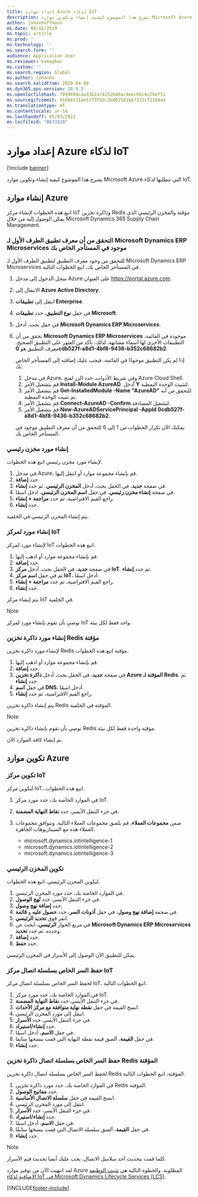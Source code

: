 ```yaml
---
title: إعداد موارد Azure لذكاء IoT
description: يشرح هذا الموضوع كيفية إنشاء وتكوين موارد Microsoft Azure التي تتطلبها لذكاء IoT.
author: johanhoffmann
ms.date: 08/16/2019
ms.topic: article
ms.prod: ''
ms.technology: ''
ms.search.form: ''
audience: Application User
ms.reviewer: kamaybac
ms.custom: ''
ms.search.region: Global
ms.author: johanho
ms.search.validFrom: 2020-04-04
ms.dyn365.ops.version: 10.0.5
ms.openlocfilehash: 7099604caa33b2a74252b48ac4eec6bc4c28ef51
ms.sourcegitcommit: 9166e531ae5773f5bc3bd02501b67331cf216da4
ms.translationtype: HT
ms.contentlocale: ar-SA
ms.lasthandoff: 05/03/2022
ms.locfileid: "8673119"
---
```

# <a name="set-up-azure-resources-for-iot-intelligence"></a>إعداد موارد Azure لذكاء IoT

[!include [banner](../../includes/banner.md)]

يشرح هذا الموضوع كيفية إنشاء وتكوين موارد Microsoft Azure التي تتطلبها لذكاء IoT.

## <a name="create-azure-resources"></a>إنشاء موارد Azure

اتبع هذه الخطوات لإنشاء مركز IoT وذاكرة تخزين Redis مؤقتة والمخزن الرئيسي الذي يمكن الوصول إليه من خلال Microsoft Dynamics 365 Supply Chain Management.

### <a name="verify-that-the-microsoft-dynamics-erp-microservices-first-party-app-id-is-in-your-tenant"></a>التحقق من أن معرف تطبيق الطرف الأول لـ Microsoft Dynamics ERP Microservices موجود في المستأجر الخاص بك

للتحقق من وجود معرف التطبيق لتطبيق الطرف الأول لـ Microsoft Dynamics ERP Microservices في المستأجر الخاص بك، اتبع الخطوات التالية.

1. سجل الدخول إلى مدخل Azure على العنوان <https://portal.azure.com>.
2. الانتقال إلى **Azure Active Directory**.
3. انتقل إلى **تطبيقات Enterprise**.
4. في حقل **نوع التطبيق**، حدد **تطبيقات Microsoft**.
5. في حقل بحث، أدخل **Microsoft Dynamics ERP Microservices**.
6. تحقق من أن **Microsoft Dynamics ERP Microservices** موجودة في القائمة. التطبيقات الأخرى لها أسماء مشابهة. لذلك، تأكد من العثور على التطبيق الصحيح. معرف التطبيق هو **0cdb527f-a8d1-4bf8-9436-b352c68682b2**.

    إذا لم يكن التطبيق موجودًا في القائمة، فيجب عليك إضافته إلى المستأجر الخاص بك:

    1. في مدخل Azure، وفي شريط الأدوات، حدد الزر لفتح Azure Cloud Shell.
    2. قم بتشغيل الأمر **Install-Module AzureAD**. أدخل **Y** لتثبيت الوحدة النمطية.
    3. قم بتشغيل الأمر **Get-InstalledModule -Name "AzureAD"** للتحقق من أنه تم تثبيت الوحدة النمطية.
    4. قم بتشغيل الأمر **Connect-AzureAD -Confirm** لتشغيل المصادقة.
    5. قم بتشغيل الأمر **New-AzureADServicePrincipal -AppId 0cdb527f-a8d1-4bf8-9436-b352c68682b2**.

    يمكنك الآن تكرار الخطوات من 1 إلى 6 للتحقق من أن معرف التطبيق موجود في المستأجر الخاص بك.

### <a name="create-a-key-vault-resource"></a>إنشاء مورد مخزن رئيسي

لإنشاء مورد مخزن رئيسي اتبع هذه الخطوات.

1. في مدخل Azure، قم بإنشاء مجموعة موارد أو انتقل إليها.
2. حدد **إضافة**.
3. في صفحة **جديد**، في الحقل بحث، أدخل **المخزن الرئيسي**. ثم حدد **إنشاء**.
4. في صفحة **إنشاء مخزن رئيسي**، في حقل **اسم المخزن الرئيسي**، ادخل اسمًا.
5. راجع القيم الافتراضية، ثم حدد **مراجعة + إنشاء**.
6. حدد **إنشاء**.

يتم إنشاء المخزن الرئيسي في الخلفية.

### <a name="create-an-iot-hub-resource"></a>إنشاء مورد لمركز IoT

لإنشاء مورد لمركز IoT اتبع هذه الخطوات.

1. قم بإنشاء مجموعة موارد أو اذهب إليها.
2. حدد **إضافة**.
3. في صفحة **جديد**، في الحقل بحث، أدخل **مركز IoT**. ثم حدد **إنشاء**.
4. ثم في حقل **اسم مركز IoT**، أدخل اسمًا.
5. راجع القيم الافتراضية، ثم حدد **مراجعة + إنشاء**.
6. حدد **إنشاء**.

يتم إنشاء مركز IoT في الخلفية.

> [!NOTE]
> نوصي بأن تقوم بإنشاء مورد لمركز IoT واحد فقط لكل بيئة.

### <a name="create-a-redis-cache-resource"></a>إنشاء مورد ذاكرة تخزين Redis مؤقتة

لإنشاء مورد ذاكرة تخزين Redis مؤقتة اتبع هذه الخطوات.

1. قم بإنشاء مجموعة موارد أو اذهب إليها.
2. حدد **إضافة**.
3. في صفحة **جديد**، في الحقل بحث، أدخل **ذاكرة تخزين Azure المؤقتة لـ Redis**. ثم حدد **إنشاء**.
4. في حقل **اسم DNS**، أدخل اسمًا.
5. راجع القيم الافتراضية، ثم حدد **إنشاء**.

يتم إنشاء ذاكرة تخزين Redis المؤقتة في الخلفية.

> [!NOTE]
> نوصي بأن تقوم بإنشاء ذاكرة تخزين Redis مؤقتة واحدة فقط لكل بيئة.

تم إنشاء كافة الموارد الآن.

## <a name="configure-the-azure-resources"></a>تكوين موارد Azure

### <a name="configure-the-iot-hub"></a>تكوين مركز IoT

لتكوين مركز IoT، اتبع هذه الخطوات.

1. في الموارد الخاصة بك، حدد مورد مركز IoT.
2. في جزء التنقل الأيسر، حدد **نقاط النهاية المضمنة**.
3. ضمن **مجموعات العملاء**، قم بلصق مجموعات العملاء التالية. وتتوافق مجموعات العملاء هذه مع السيناريوهات الجاهزة.

    + microsoft.dynamics.iotintelligence-1
    + microsoft.dynamics.iotintelligence-2
    + microsoft.dynamics.iotintelligence-3

### <a name="configure-the-key-vault"></a>تكوين المخزن الرئيسي

لتكوين المخزن الرئيسي، اتبع هذه الخطوات.

1. في الموارد الخاصة بك، حدد مورد المخزن الرئيسي.
2. في جزء التنقل الأيسر، حدد **نُهج الوصول**.
3. حدد **إضافة نهج وصول**.
4. في صحفة **إضافة نهج وصول**، في حقل **أذونات السر**، حدد **حصول عليه** و **قائمة**.
5. انقر فوق **تحديد الرئيسي**.
6. في مربع الحوار **الرئيسي**، ابحث عن **Microsoft Dynamics ERP Microservices** وحدده. ثم حدد **تحديد**.
7. حدد **إضافة**.
8. حدد **حفظ**.

يمكن للتطبيق الآن الوصول إلى الأسرار في المخزن الرئيسي.

### <a name="save-the-iot-hub-connection-string-secret"></a>حفظ السر الخاص بسلسلة اتصال مركز IoT

لحفظ السر الخاص بسلسلة اتصال مركز IoT، اتبع الخطوات التالية.

1. في الموارد الخاصة بك، حدد مورد مركز IoT.
2. في جزء التنقل الأيسر، حدد **نقاط النهاية المضمنة**.
3. انسخ القيمة في حقل **نقطه نهاية متوافقة مع مركز الأحداث**.
4. انتقل إلى مورد المخزن الرئيسي.
5. في جزء التنقل الأيسر، حدد **الأسرار**.
6. حدد **إنشاء/استيراد**.
7. في حقل **الاسم**، أدخل اسمًا.
8. في حقل **القيمة**، ألصق قيمة نقطة النهاية التي قمت بنسخها سابقا.
9. حدد **إنشاء**.

### <a name="save-the-redis-cache-connection-string-secret"></a>حفظ السر الخاص بسلسلة اتصال ذاكرة تخزين Redis المؤقتة

لحفظ السر الخاص بسلسلة اتصال ذاكرة تخزين Redis المؤقتة، اتبع الخطوات التالية.

1. في الموارد الخاصة بك، حدد مورد ذاكرة تخزين Redis المؤقتة.
2. حدد **مفاتيح الوصول**.
3. انسخ القيمة في حقل **سلسلة الاتصال الأساسية**.
4. انتقل إلى مورد المخزن الرئيسي.
5. في جزء التنقل الأيسر، حدد **الأسرار**.
6. حدد **إنشاء/استيراد**.
7. في حقل **الاسم**، أدخل اسمًا.
8. في حقل **القيمة**، ألصق سلسلة الاتصال التي قمت بنسخها سابقًا.
9. حدد **إنشاء**.

> [!NOTE]
> كلما قمت بتحديث أحد سلاسل الاتصال، يجب عليك أيضا تحديث قيم الأسرار.

لقد انتهيت الآن من توفير موارد Azure المطلوبة. والخطوة التالية هي [تثبيت الوظيفة الإضافية لذكاء IoT في Microsoft Dynamics Lifecycle Services (LCS)](iot-lcs-setup.md).


[!INCLUDE[footer-include](../../includes/footer-banner.md)]
